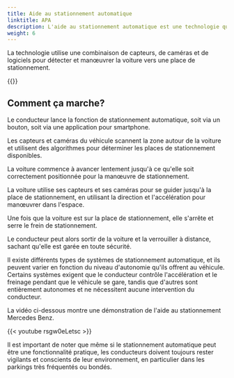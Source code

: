 ```yaml
---
title: Aide au stationnement automatique
linktitle: APA
description: L'aide au stationnement automatique est une technologie qui permet à un véhicule de se garer tout seul sans intervention humaine.
weight: 6
---
```

<!-- markdownlint-disable MD033 -->

La technologie utilise une combinaison de capteurs, de caméras et de logiciels pour détecter et manœuvrer la voiture vers une place de stationnement.

{{<evkxdisplayaddarticle />}}

## Comment ça marche?

Le conducteur lance la fonction de stationnement automatique, soit via un bouton, soit via une application pour smartphone.

Les capteurs et caméras du véhicule scannent la zone autour de la voiture et utilisent des algorithmes pour déterminer les places de stationnement disponibles.

La voiture commence à avancer lentement jusqu'à ce qu'elle soit correctement positionnée pour la manœuvre de stationnement.

La voiture utilise ses capteurs et ses caméras pour se guider jusqu'à la place de stationnement, en utilisant la direction et l'accélération pour manœuvrer dans l'espace.

Une fois que la voiture est sur la place de stationnement, elle s'arrête et serre le frein de stationnement.

Le conducteur peut alors sortir de la voiture et la verrouiller à distance, sachant qu'elle est garée en toute sécurité.

Il existe différents types de systèmes de stationnement automatique, et ils peuvent varier en fonction du niveau d'autonomie qu'ils offrent au véhicule. Certains systèmes exigent que le conducteur contrôle l'accélération et le freinage pendant que le véhicule se gare, tandis que d'autres sont entièrement autonomes et ne nécessitent aucune intervention du conducteur.

La vidéo ci-dessous montre une démonstration de l'aide au stationnement Mercedes Benz.

{{< youtube rsgw0eLetsc >}}


Il est important de noter que même si le stationnement automatique peut être une fonctionnalité pratique, les conducteurs doivent toujours rester vigilants et conscients de leur environnement, en particulier dans les parkings très fréquentés ou bondés.
